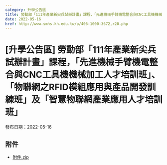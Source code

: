 ```yaml
---
category: 升學公告區
title: 勞動部「111年產業新尖兵試辦計畫」課程，「先進機械手臂機電整合與CNC工具機機械加工人才培訓班」、「物聯網之RFID模組應用與產品開發訓練班」及「智慧物聯網產業應用人才培訓班」
date: 2022-05-16
href: http://www.smhs.kh.edu.tw/p/406-1000-3672,r20.php
---
```


# [升學公告區] 勞動部「111年產業新尖兵試辦計畫」課程，「先進機械手臂機電整合與CNC工具機機械加工人才培訓班」、「物聯網之RFID模組應用與產品開發訓練班」及「智慧物聯網產業應用人才培訓班」

發布日期：2022-05-16



## 附件

- [附件.zip](https://www.smhs.kh.edu.tw/app/index.php?Action=downloadfile&file=WVhSMFlXTm9Memd6TDNCMFlWOHpORFExWHpVM05ETTBNVEZmTmpVM01EUXVlbWx3&fname=DGGGROTSYWQO41XX50LKSWHGRK30OOLKDGUWTSKK4125MLVWKPROVTPOUSSSPKPO)
